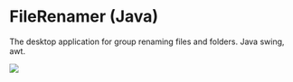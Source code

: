 # FileRenamer (Java)

The desktop application for group renaming files and folders.
Java swing, awt.


![](https://user-images.githubusercontent.com/61917893/79745506-1c422100-8311-11ea-9e34-68527f2b6f2f.jpg)
